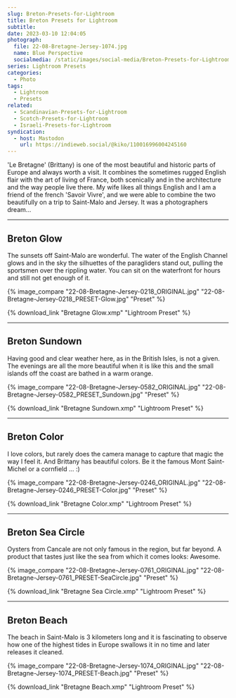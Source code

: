 ```yaml
---
slug: Breton-Presets-for-Lightroom
title: Breton Presets for Lightroom
subtitle:
date: 2023-03-10 12:04:05
photograph:
  file: 22-08-Bretagne-Jersey-1074.jpg
  name: Blue Perspective
  socialmedia: /static/images/social-media/Breton-Presets-for-Lightroom.jpg
series: Lightroom Presets
categories:
  - Photo
tags:
  - Lightroom
  - Presets
related:
  - Scandinavian-Presets-for-Lightroom
  - Scotch-Presets-for-Lightroom
  - Israeli-Presets-for-Lightroom
syndication:
  - host: Mastodon
    url: https://indieweb.social/@kiko/110016996004245160
---
```


'Le Bretagne' (Brittany) is one of the most beautiful and historic parts of Europe and always worth a visit. It combines the sometimes rugged English flair with the art of living of France, both scenically and in the architecture and the way people live there. My wife likes all things English and I am a friend of the french 'Savoir Vivre', and we were able to combine the two beautifully on a trip to Saint-Malo and Jersey. It was a photographers dream...

<!-- more -->

--- 

## Breton Glow

The sunsets off Saint-Malo are wonderful. The water of the English Channel glows and in the sky the silhuettes of the paragliders stand out, pulling the sportsmen over the rippling water. You can sit on the waterfront for hours and still not get enough of it.

{% image_compare
  "22-08-Bretagne-Jersey-0218_ORIGINAL.jpg"
  "22-08-Bretagne-Jersey-0218_PRESET-Glow.jpg"
  "Preset"
%}

{% download_link "Bretagne Glow.xmp" "Lightroom Preset" %}

---

## Breton Sundown

Having good and clear weather here, as in the British Isles, is not a given. The evenings are all the more beautiful when it is like this and the small islands off the coast are bathed in a warm orange.

{% image_compare
  "22-08-Bretagne-Jersey-0582_ORIGINAL.jpg"
  "22-08-Bretagne-Jersey-0582_PRESET_Sundown.jpg"
  "Preset"
%}

{% download_link "Bretagne Sundown.xmp" "Lightroom Preset" %}

---

## Breton Color

I love colors, but rarely does the camera manage to capture that magic the way I feel it. And Brittany has beautiful colors. Be it the famous Mont Saint-Michel or a cornfield ... :)

{% image_compare
  "22-08-Bretagne-Jersey-0246_ORIGINAL.jpg"
  "22-08-Bretagne-Jersey-0246_PRESET-Color.jpg"
  "Preset"
%}

{% download_link "Bretagne Color.xmp" "Lightroom Preset" %}

---

## Breton Sea Circle

Oysters from Cancale are not only famous in the region, but far beyond. A product that tastes just like the sea from which it comes looks: Awesome.

{% image_compare
  "22-08-Bretagne-Jersey-0761_ORIGINAL.jpg"
  "22-08-Bretagne-Jersey-0761_PRESET-SeaCircle.jpg"
  "Preset"
%}

{% download_link "Bretagne Sea Circle.xmp" "Lightroom Preset" %}

---

## Breton Beach

The beach in Saint-Malo is 3 kilometers long and it is fascinating to observe how one of the highest tides in Europe swallows it in no time and later releases it cleaned.

{% image_compare
  "22-08-Bretagne-Jersey-1074_ORIGINAL.jpg"
  "22-08-Bretagne-Jersey-1074_PRESET-Beach.jpg"
  "Preset"
%}

{% download_link "Bretagne Beach.xmp" "Lightroom Preset" %}
